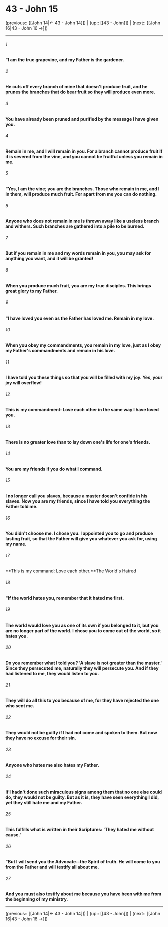 # 43 - John 15

(previous:: [[John 14|← 43 - John 14]]) | (up:: [[43 - John]]) | (next:: [[John 16|43 - John 16 →]])

***


###### 1 
**"I am the true grapevine, and my Father is the gardener.** 

###### 2 
**He cuts off every branch of mine that doesn't produce fruit, and he prunes the branches that do bear fruit so they will produce even more.** 

###### 3 
**You have already been pruned and purified by the message I have given you.** 

###### 4 
**Remain in me, and I will remain in you. For a branch cannot produce fruit if it is severed from the vine, and you cannot be fruitful unless you remain in me.** 

###### 5 
**"Yes, I am the vine; you are the branches. Those who remain in me, and I in them, will produce much fruit. For apart from me you can do nothing.** 

###### 6 
**Anyone who does not remain in me is thrown away like a useless branch and withers. Such branches are gathered into a pile to be burned.** 

###### 7 
**But if you remain in me and my words remain in you, you may ask for anything you want, and it will be granted!** 

###### 8 
**When you produce much fruit, you are my true disciples. This brings great glory to my Father.** 

###### 9 
**"I have loved you even as the Father has loved me. Remain in my love.** 

###### 10 
**When you obey my commandments, you remain in my love, just as I obey my Father's commandments and remain in his love.** 

###### 11 
**I have told you these things so that you will be filled with my joy. Yes, your joy will overflow!** 

###### 12 
**This is my commandment: Love each other in the same way I have loved you.** 

###### 13 
**There is no greater love than to lay down one's life for one's friends.** 

###### 14 
**You are my friends if you do what I command.** 

###### 15 
**I no longer call you slaves, because a master doesn't confide in his slaves. Now you are my friends, since I have told you everything the Father told me.** 

###### 16 
**You didn't choose me. I chose you. I appointed you to go and produce lasting fruit, so that the Father will give you whatever you ask for, using my name.** 

###### 17 
**This is my command: Love each other.**The World's Hatred 

###### 18 
**"If the world hates you, remember that it hated me first.** 

###### 19 
**The world would love you as one of its own if you belonged to it, but you are no longer part of the world. I chose you to come out of the world, so it hates you.** 

###### 20 
**Do you remember what I told you? 'A slave is not greater than the master.' Since they persecuted me, naturally they will persecute you. And if they had listened to me, they would listen to you.** 

###### 21 
**They will do all this to you because of me, for they have rejected the one who sent me.** 

###### 22 
**They would not be guilty if I had not come and spoken to them. But now they have no excuse for their sin.** 

###### 23 
**Anyone who hates me also hates my Father.** 

###### 24 
**If I hadn't done such miraculous signs among them that no one else could do, they would not be guilty. But as it is, they have seen everything I did, yet they still hate me and my Father.** 

###### 25 
**This fulfills what is written in their Scriptures: 'They hated me without cause.'** 

###### 26 
**"But I will send you the Advocate--the Spirit of truth. He will come to you from the Father and will testify all about me.** 

###### 27 
**And you must also testify about me because you have been with me from the beginning of my ministry.**

***

(previous:: [[John 14|← 43 - John 14]]) | (up:: [[43 - John]]) | (next:: [[John 16|43 - John 16 →]])
